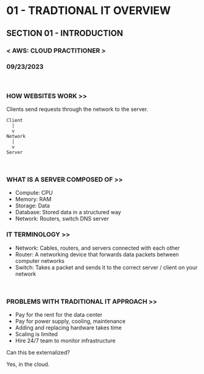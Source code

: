 # 01 - TRADTIONAL IT OVERVIEW

## SECTION 01 - INTRODUCTION <br>

### < AWS: CLOUD PRACTITIONER > <br>

### 09/23/2023 <br>

<br>

### HOW WEBSITES WORK >>

Clients send requests through the network to the server.

```
Client
  |
  v
Network
  |
  v
Server
```

<br>

### WHAT IS A SERVER COMPOSED OF >>

- Compute: CPU
- Memory: RAM
- Storage: Data
- Database: Stored data in a structured way
- Network: Routers, switch DNS server
  <br>

### IT TERMINOLOGY >>

- Network: Cables, routers, and servers connected with each other
- Router: A networking device that forwards data packets between computer networks
- Switch: Takes a packet and sends it to the correct server / client on your network

<br>

### PROBLEMS WITH TRADITIONAL IT APPROACH >>

- Pay for the rent for the data center
- Pay for power supply, cooling, maintenance
- Adding and replacing hardware takes time
- Scaling is limited
- Hire 24/7 team to monitor infrastructure

Can this be externalized?

Yes, in the cloud.
<br>
